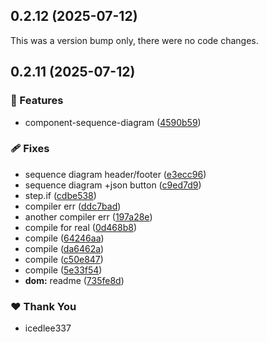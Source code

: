 ## 0.2.12 (2025-07-12)

This was a version bump only, there were no code changes.

## 0.2.11 (2025-07-12)

### 🚀 Features

- component-sequence-diagram ([4590b59](https://github.com/vanilla-mint-js/vanilla-mint/commit/4590b59))

### 🩹 Fixes

- sequence diagram header/footer ([e3ecc96](https://github.com/vanilla-mint-js/vanilla-mint/commit/e3ecc96))
- sequence diagram +json button ([c9ed7d9](https://github.com/vanilla-mint-js/vanilla-mint/commit/c9ed7d9))
- step.if ([cdbe538](https://github.com/vanilla-mint-js/vanilla-mint/commit/cdbe538))
- compiler err ([ddc7bad](https://github.com/vanilla-mint-js/vanilla-mint/commit/ddc7bad))
- another compiler err ([197a28e](https://github.com/vanilla-mint-js/vanilla-mint/commit/197a28e))
- compile for real ([0d468b8](https://github.com/vanilla-mint-js/vanilla-mint/commit/0d468b8))
- compile ([64246aa](https://github.com/vanilla-mint-js/vanilla-mint/commit/64246aa))
- compile ([da6462a](https://github.com/vanilla-mint-js/vanilla-mint/commit/da6462a))
- compile ([c50e847](https://github.com/vanilla-mint-js/vanilla-mint/commit/c50e847))
- compile ([5e33f54](https://github.com/vanilla-mint-js/vanilla-mint/commit/5e33f54))
- **dom:** readme ([735fe8d](https://github.com/vanilla-mint-js/vanilla-mint/commit/735fe8d))

### ❤️ Thank You

- icedlee337